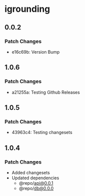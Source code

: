# igrounding

## 0.0.2

### Patch Changes

-   e16c69b: Version Bump

## 1.0.6

### Patch Changes

-   a21255a: Testing Github Releases

## 1.0.5

### Patch Changes

-   43963c4: Testing changesets

## 1.0.4

### Patch Changes

-   Added changesets
-   Updated dependencies
    -   @repo/api@0.0.1
    -   @repo/db@0.0.0
